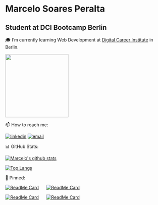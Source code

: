 # Marcelo Soares Peralta

## Student at DCI Bootcamp Berlin

:mortar_board: I’m currently learning Web Development at [Digital Career Institute](https://digitalcareerinstitute.org/) in Berlin.  

<img height="200" src="https://github.com/marcelosperalta/dci/blob/master/img_mern.png"/>

:mailbox: How to reach me:  

[![linkedin](https://img.shields.io/badge/LinkedIn-Marcelo%20Soares%20Peralta-blue)](https://www.linkedin.com/in/marcelo-soares-peralta-b1a7aa95/)
<a href="mailto:marcelosperalta@gmail.com">![email](https://img.shields.io/badge/e--mail-marcelosperalta%40gmail.com-red)</a>

:bar_chart: GitHub Stats:

[![Marcelo's github stats](https://github-readme-stats.marcelosperalta.vercel.app/api?username=marcelosperalta&show_icons=true&theme=dracula)](https://github.com/anuraghazra/github-readme-stats)

[![Top Langs](https://github-readme-stats.marcelosperalta.vercel.app/api/top-langs/?username=marcelosperalta&layout=compact&hide=java,objective-c)](https://github.com/marcelosperalta)

:pushpin: Pinned:

[![ReadMe Card](https://github-readme-stats.marcelosperalta.vercel.app/api/pin/?username=marcelosperalta&repo=dci)](https://github.com/marcelosperalta/dci)&nbsp;&nbsp;&nbsp;&nbsp;&nbsp;&nbsp;[![ReadMe Card](https://github-readme-stats.marcelosperalta.vercel.app/api/pin/?username=marcelosperalta&repo=javascript)](https://github.com/marcelosperalta/javascript)

[![ReadMe Card](https://github-readme-stats.marcelosperalta.vercel.app/api/pin/?username=marcelosperalta&repo=mock-up_e-learning_platform)](https://github.com/marcelosperalta/mock-up_e-learning_platform)&nbsp;&nbsp;&nbsp;&nbsp;&nbsp;&nbsp;[![ReadMe Card](https://github-readme-stats.marcelosperalta.vercel.app/api/pin/?username=marcelosperalta&repo=mock-up_e-learning_platform_front-end)](https://github.com/marcelosperalta/mock-up_e-learning_platform_front-end)

